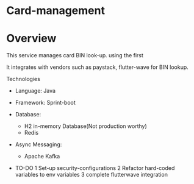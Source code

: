 # Card-management

# Overview

This service manages card BIN look-up. using the first 

It integrates with vendors such as paystack, flutter-wave for BIN lookup.

Technologies

- Language: Java
- Framework: Sprint-boot
- Database: 
     * H2 in-memory Database(Not production worthy)
     * Redis 
           
- Async Messaging:
     * Apache Kafka

- TO-DO
1 Set-up security-configurations
2 Refactor hard-coded variables to env variables
3 complete flutterwave integration
